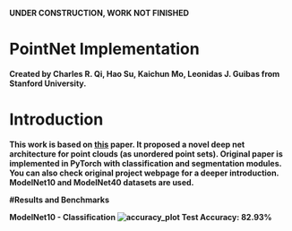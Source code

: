 <b> UNDER CONSTRUCTION, WORK NOT FINISHED
# PointNet Implementation
Created by Charles R. Qi, Hao Su, Kaichun Mo, Leonidas J. Guibas from Stanford University. 

# Introduction
This work is based on [this](https://arxiv.org/abs/1612.00593) paper. It proposed a novel deep net architecture for point clouds (as unordered point sets). Original paper is implemented in PyTorch with classification and segmentation modules. You can also check original project webpage for a deeper introduction. ModelNet10 and ModelNet40 datasets are used. 

#Results and Benchmarks

ModelNet10 - Classification
![accuracy_plot](https://github.com/gencturkmert/pointnet_implementation/assets/91569858/c1d41af7-f165-43bf-bad8-171027b60688)
Test Accuracy: 82.93%

